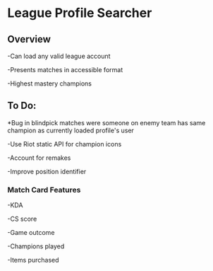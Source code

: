 # League Profile Searcher
## Overview
-Can load any valid league account

-Presents matches in accessible format

-Highest mastery champions

## To Do:
*Bug in blindpick matches were someone on enemy team has same champion as currently loaded profile's user

-Use Riot static API for champion icons

-Account for remakes

-Improve position identifier

### Match Card Features
-KDA

-CS score

-Game outcome

-Champions played

-Items purchased
